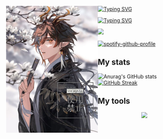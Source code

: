 <p align="left">
  <img src='9a2771866534e0ef9654e19dd97b3db4.jpg' width='250' align="left">
</p>

[![Typing SVG](https://readme-typing-svg.demolab.com?font=Fira+Code&size=15&center=true&vCenter=true&multiline=true&width=435&lines=Welcome+to+my+account!;My+favorite+games%3A+Genshin+Impact%2C+Gothic;My+favorite+anime%3A+Gurren+Lagann%2C+Utawarerumono)](https://git.io/typing-svg)

[![Typing SVG](https://readme-typing-svg.demolab.com?font=Fira+Code&size=15&center=true&vCenter=true&multiline=true&width=435&lines=My+favorite+anime%3A+Gurren+Lagann%2C+Utawarerumono;Music%3A+Punk%2C+Rock)](https://git.io/typing-svg)

![](https://files.xmdhs.com/genshin/svg/7/724281429)

[![spotify-github-profile](https://spotify-github-profile.vercel.app/api/view?uid=31l62pnzp5npavcdemzdcwn76wmi&cover_image=true&theme=novatorem&bar_color_cover=false)](https://github.com/kittinan/spotify-github-profile)


## My stats

![Anurag's GitHub stats](https://github-readme-stats.vercel.app/api?username=DEViantUA&show_icons=true&theme=react)[![GitHub Streak](https://streak-stats.demolab.com?user=DEViantUa&theme=slateorange&locale=ru&date_format=n%2Fj%5B%2FY%5D)](https://git.io/streak-stats)

## My tools
<p align="center">
  <a href="https://skillicons.dev">
    <img src="https://skillicons.dev/icons?i=py,github,heroku,ps,vscode,html" />
  </a>
</p>

